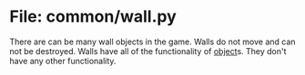 # File: common/wall.py

There are can be many wall objects in the game.
Walls do not move and can not be destroyed.
Walls have all of the functionality
of [object](object.md)s.  They don't have
any other functionality.


